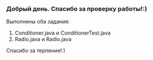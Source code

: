 ### Добрый день. Спасибо за проверку работы!:)
Выполнены оба задания:
1. Conditioner.java и ConditionerTest.java
2. Radio.java и Radio.java

 Спасибо за терпение!:)